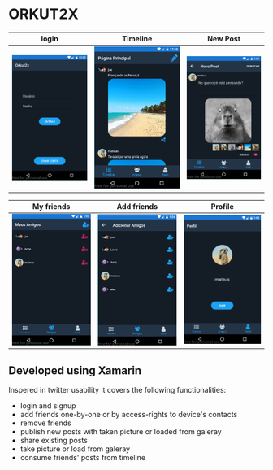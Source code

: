 # ORKUT2X
|login|Timeline|New Post|
|-----|-----|-----|
|![Login](sc_login.png?raw=true "Login")|![Timeline](sc_timeline.png?raw=true "Timeline")|![New Post](sc_newpost.png?raw=true "New Post")|

|My friends|Add friends|Profile|
|-----|-----|-----|
|![My friends](sc_myfriends.png?raw=true "My friends")|![Add friends](sc_addfriends.png?raw=true "Add friends")|![Profile](sc_profile.png?raw=true "Profile")
## Developed using Xamarin

Inspered in twitter usability it covers the following functionalities:

* login and signup
* add friends one-by-one or by access-rights to device's contacts
* remove friends
* publish new posts with taken picture or loaded from galeray
* share existing posts
* take picture or load from galeray
* consume friends' posts from timeline
